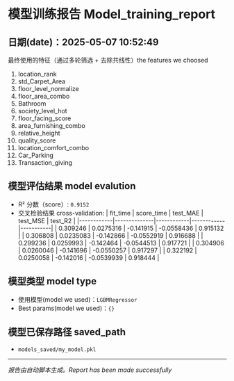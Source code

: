 # 模型训练报告 Model_training_report
 日期(date)：2025-05-07 10:52:49
---

 最终使用的特征（通过多轮筛选 + 去除共线性）the features we choosed
1. location_rank
2. std_Carpet_Area
3. floor_level_normalize
4. floor_area_combo
5. Bathroom
6. society_level_hot
7. floor_facing_score
8. area_furnishing_combo
9. relative_height
10. quality_score
11. location_comfort_combo
12. Car_Parking
13. Transaction_giving

## 模型评估结果 model evalution
- R² 分数（score）: `0.9152`
- 交叉检验结果 cross-validation:
|   fit_time |   score_time |   test_MAE |   test_MSE |   test_R2 |
|------------|--------------|------------|------------|-----------|
|   0.309246 |    0.0275316 |  -0.141915 | -0.0558436 |  0.915132 |
|   0.306808 |    0.0235083 |  -0.142866 | -0.0552919 |  0.916688 |
|   0.299236 |    0.0259993 |  -0.142464 | -0.0544513 |  0.917721 |
|   0.304906 |    0.0260046 |  -0.141696 | -0.0550257 |  0.917297 |
|   0.322192 |    0.0250058 |  -0.142016 | -0.0539939 |  0.918444 |

## 模型类型 model type
- 使用模型(model we used)：`LGBMRegressor`
- Best params(model we used)：`{}`

## 模型已保存路径 saved_path
- `models_saved/my_model.pkl`

---
*报告由自动脚本生成。Report has been made successfully*